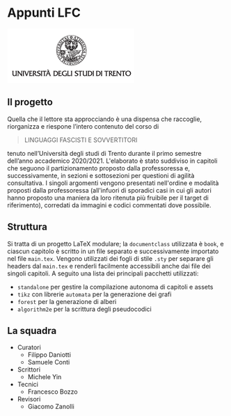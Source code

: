 # Appunti LFC
![logo](src/chapters/titlepage/images/logo-unitn.png)
## Il progetto
Quella che il lettore sta approcciando è una dispensa che raccoglie, riorganizza e riespone l’intero contenuto del corso di

> LINGUAGGI FASCISTI E SOVVERTITORI

tenuto nell’Università degli studi di Trento durante il primo semestre dell’anno accademico 2020/2021. L'elaborato è stato suddiviso in capitoli che seguono il partizionamento proposto dalla professoressa e, successivamente, in sezioni e sottosezioni per questioni di agilità consultativa. I singoli argomenti vengono presentati nell'ordine e modalità proposti dalla professoressa (all'infuori di sporadici casi in cui gli autori hanno proposto una maniera da loro ritenuta più fruibile per il target di riferimento), corredati da immagini e codici commentati dove possibile.

## Struttura
Si tratta di un progetto LaTeX modulare; la `documentclass` utilizzata è `book`, e ciascun capitolo è scritto in un file separato e successivamente importato nel file `main.tex`.  Vengono utilizzati dei fogli di stile `.sty` per separare gli headers dal `main.tex` e renderli facilmente accessibili anche dai file dei singoli capitoli. A seguito una lista dei principali pacchetti utilizzati:

- `standalone` per gestire la compilazione autonoma di capitoli e assets
- `tikz` con librerie `automata` per la generazione dei grafi
- `forest` per la generazione di alberi
- `algorithm2e` per la scrittura degli pseudocodici

## La squadra
- Curatori
    - Filippo Daniotti
    - Samuele Conti
- Scrittori
    - Michele Yin
- Tecnici
    - Francesco Bozzo
- Revisori
    - Giacomo Zanolli